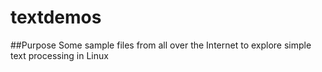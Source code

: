# textdemos
##Purpose
Some sample files from all over the Internet to explore simple text processing in Linux
